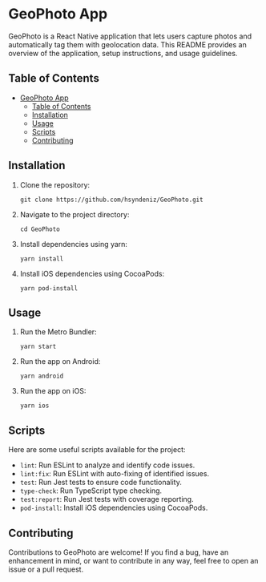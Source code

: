 # GeoPhoto App

GeoPhoto is a React Native application that lets users capture photos and automatically tag them with geolocation data. This README provides an overview of the application, setup instructions, and usage guidelines.

## Table of Contents

- [GeoPhoto App](#geophoto-app)
  - [Table of Contents](#table-of-contents)
  - [Installation](#installation)
  - [Usage](#usage)
  - [Scripts](#scripts)
  - [Contributing](#contributing)

## Installation

1. Clone the repository:

   ```
   git clone https://github.com/hsyndeniz/GeoPhoto.git
   ```

2. Navigate to the project directory:

   ```
   cd GeoPhoto
   ```

3. Install dependencies using yarn:

   ```
   yarn install
   ```

4. Install iOS dependencies using CocoaPods:

   ```
   yarn pod-install
   ```

## Usage

1. Run the Metro Bundler:

   ```
   yarn start
   ```

2. Run the app on Android:

   ```
   yarn android
   ```

3. Run the app on iOS:

   ```
   yarn ios
   ```

## Scripts

Here are some useful scripts available for the project:

- `lint`: Run ESLint to analyze and identify code issues.
- `lint:fix`: Run ESLint with auto-fixing of identified issues.
- `test`: Run Jest tests to ensure code functionality.
- `type-check`: Run TypeScript type checking.
- `test:report`: Run Jest tests with coverage reporting.
- `pod-install`: Install iOS dependencies using CocoaPods.

## Contributing

Contributions to GeoPhoto are welcome! If you find a bug, have an enhancement in mind, or want to contribute in any way, feel free to open an issue or a pull request.
